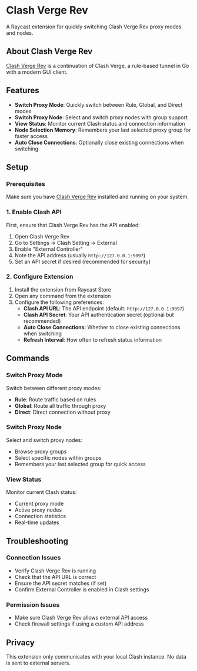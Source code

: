 # Clash Verge Rev

A Raycast extension for quickly switching Clash Verge Rev proxy modes and nodes.

## About Clash Verge Rev

[Clash Verge Rev](https://github.com/clash-verge-rev/clash-verge-rev) is a continuation of Clash Verge, a rule-based tunnel in Go with a modern GUI client.

## Features

- **Switch Proxy Mode**: Quickly switch between Rule, Global, and Direct modes
- **Switch Proxy Node**: Select and switch proxy nodes with group support
- **View Status**: Monitor current Clash status and connection information
- **Node Selection Memory**: Remembers your last selected proxy group for faster access
- **Auto Close Connections**: Optionally close existing connections when switching

## Setup

### Prerequisites

Make sure you have [Clash Verge Rev](https://github.com/clash-verge-rev/clash-verge-rev) installed and running on your system.

### 1. Enable Clash API

First, ensure that Clash Verge Rev has the API enabled:

1. Open Clash Verge Rev
2. Go to Settings → Clash Setting → External
3. Enable "External Controller"
4. Note the API address (usually `http://127.0.0.1:9097`)
5. Set an API secret if desired (recommended for security)

### 2. Configure Extension

1. Install the extension from Raycast Store
2. Open any command from the extension
3. Configure the following preferences:
   - **Clash API URL**: The API endpoint (default: `http://127.0.0.1:9097`)
   - **Clash API Secret**: Your API authentication secret (optional but recommended)
   - **Auto Close Connections**: Whether to close existing connections when switching
   - **Refresh Interval**: How often to refresh status information

## Commands

### Switch Proxy Mode
Switch between different proxy modes:
- **Rule**: Route traffic based on rules
- **Global**: Route all traffic through proxy
- **Direct**: Direct connection without proxy

### Switch Proxy Node
Select and switch proxy nodes:
- Browse proxy groups
- Select specific nodes within groups
- Remembers your last selected group for quick access

### View Status
Monitor current Clash status:
- Current proxy mode
- Active proxy nodes
- Connection statistics
- Real-time updates

## Troubleshooting

### Connection Issues
- Verify Clash Verge Rev is running
- Check that the API URL is correct
- Ensure the API secret matches (if set)
- Confirm External Controller is enabled in Clash settings

### Permission Issues
- Make sure Clash Verge Rev allows external API access
- Check firewall settings if using a custom API address

## Privacy

This extension only communicates with your local Clash instance. No data is sent to external servers.
